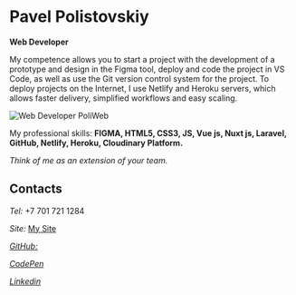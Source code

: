 # Pavel Polistovskiy

**Web Developer**

My competence allows you to start a project with the development of a prototype and design in the Figma tool, deploy and code the project in VS Code, as well as use the Git version control system for the project. To deploy projects on the Internet, I use Netlify and Heroku servers, which allows faster delivery, simplified workflows and easy scaling.

![Web Developer PoliWeb](https://media.licdn.com/dms/image/C4E16AQGRKkfyQ33T3w/profile-displaybackgroundimage-shrink_350_1400/0/1589350631858?e=1683158400&v=beta&t=xJbuzT-uAQC5WdX1KgkDsIOhilk27bQwCw0n_gpRHKw)

My professional skills: **FIGMA, HTML5, CSS3, JS, Vue js, Nuxt js, Laravel, GitHub, Netlify, Heroku, Cloudinary Platform.**

*Think of me as an extension of your team.*

## Contacts

_Tel:_  +7 701 721 1284

_Site:_ [My Site](https://todo.poliweb.su/)

[_GitHub:_ ](https://github.com/poliweb)

[ _CodePen_ ](https://codepen.io/poliweb)

[_Linkedin_ ](https://www.linkedin.com/in/poliweb/)